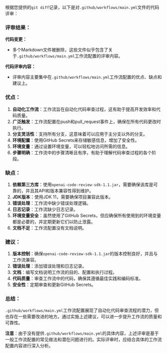 根据您提供的`git diff`记录，以下是对`.github/workflows/main.yml`文件的代码评审：

### 评审结果：

**代码变更：**
- 多个Markdown文件被删除，这些文件似乎包含了关于`.github/workflows/main.yml`工作流配置的评审内容。

**代码评审内容：**
- 评审内容主要集中在`.github/workflows/main.yml`工作流配置的优点、缺点和建议上。

### 优点：

1. **自动化工作流**：工作流旨在自动化代码审查过程，这有助于提高开发效率和代码质量。
2. **广泛触发**：工作流配置在push和pull_request事件上，确保在所有代码更改时执行。
3. **分支灵活性**：支持所有分支，这意味着可以应用于主分支以外的分支。
4. **环境配置**：使用GitHub Secrets来存储敏感信息，增加了安全性。
5. **环境变量**：通过设置环境变量，可以轻松地访问所需的信息。
6. **步骤明确**：工作流中的步骤清晰且有序，有助于理解代码审查过程的各个阶段。

### 缺点：

1. **依赖第三方库**：使用`openai-code-review-sdk-1.1.jar`，需要确保该库是可靠的，并且其API和版本兼容性得到维护。
2. **JDK版本**：使用JDK 11，需要确保项目兼容此版本。
3. **错误处理**：工作流中缺少错误处理逻辑。
4. **日志记录**：工作流缺少日志记录。
5. **环境变量安全**：虽然使用了GitHub Secrets，但应确保所有使用到的环境变量都是必要的，并定期更新它们以防止泄露。
6. **文档不足**：工作流配置没有文档说明。

### 建议：

1. **版本控制**：确保`openai-code-review-sdk-1.1.jar`的版本控制良好，并且与工作流兼容。
2. **错误处理**：添加错误处理和日志记录。
3. **文档**：编写文档说明工作流的目的、配置和执行过程。
4. **代码质量**：审查工作流中的代码，确保其遵循最佳实践和编码标准。
5. **安全性**：定期审查和更新GitHub Secrets。

### 总结：

`.github/workflows/main.yml`工作流配置展现了自动化代码审查流程的潜力，但也存在一些需要改进的地方。通过实施上述建议，可以进一步提升工作流的质量和可靠性。

**注意**：由于没有提供`.github/workflows/main.yml`的具体内容，上述评审是基于一般工作流配置的常见做法和潜在问题进行的。实际评审时，应结合具体的工作流配置内容进行深入分析。